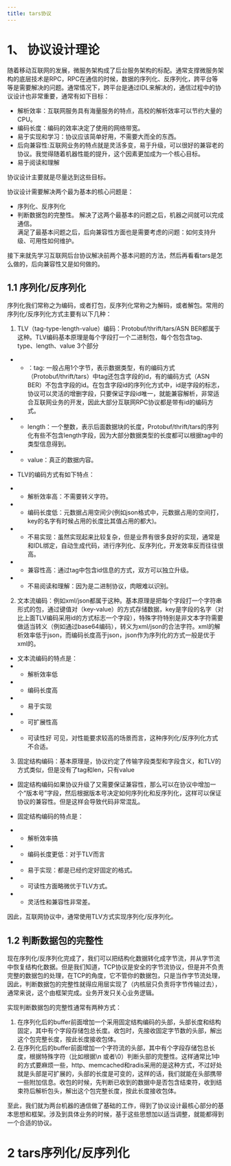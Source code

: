 ```yaml
---
title: tars协议
---
```

# 1、 协议设计理论
随着移动互联网的发展，微服务架构成了后台服务架构的标配。通常支撑微服务架构的底层技术是RPC，RPC在通信的时候，数据的序列化、反序列化，跨平台等等是需要解决的问题。通常情况下，跨平台是通过IDL来解决的，通信过程中的协议设计也非常重要，通常有如下目标：  
 - 解析效率：互联网服务具有海量服务的特点，高校的解析效率可以节约大量的CPU。
 - 编码长度：编码的效率决定了使用的网络带宽。
 - 易于实现和学习：协议应该简单好用，不需要大而全的东西。  
 - 后向兼容性:互联网业务的特点就是灵活多变，易于升级，可以很好的兼容老的协议。我觉得随着机器性能的提升，这个因素更加成为一个核心目标。  
 - 易于阅读和理解

协议设计主要就是尽量达到这些目标。  

协议设计需要解决两个最为基本的核心问题是：  
 - 序列化、反序列化
 - 判断数据包的完整性。
解决了这两个最基本的问题之后，机器之间就可以完成通信。  
满足了最基本问题之后，后向兼容性方面也是需要考虑的问题：如何支持升级、可用性如何维护。  

接下来就先学习互联网后台协议解决前两个基本问题的方法，然后再看看tars是怎么做的，后向兼容性又是如何做的。  

## 1.1 序列化/反序列化
序列化我们常称之为编码，或者打包，反序列化常称之为解码，或者解包。常用的序列化/反序列化方式主要有以下几种：  
1. TLV（tag-type-length-value）编码：Protobuf/thrift/tars/ASN BER都属于这种。TLV编码基本原理是每个字段打一个二进制包，每个包包含tag、type、length、value 3个部分  
 - * ：tag: 一般占用1个字节，表示数据类型，有的编码方式（Protobuf/thrift/tars）中tag还包含字段的id，有的编码方式（ASN BER）不包含字段的id。在包含字段id的序列化方式中，id是字段的标志，协议可以灵活的增删字段，只要保证字段id唯一，就能兼容解析，非常适合互联网业务的开发，因此大部分互联网RPC协议都是带有id的编码方式。   
 - * length：一个整数，表示后面数据块的长度，Protobuf/thrift/tars的序列化有些不包含length字段，因为大部分数据类型的长度都可以根据tag中的类型信息得到。  
 - * value：真正的数据内容。  

 - TLV的编码方式有如下特点：  
 - * 解析效率高：不需要转义字符。  
 - * 编码长度低：元数据占用空间少(例如json格式中，元数据占用的空间打，key的名字有时候占用的长度比其值占用的都大)。  
 - * 不易实现：虽然实现起来比较复杂，但是业界有很多良好的实现，通常是和IDL绑定，自动生成代码，进行序列化、反序列化，开发效率反而往往很高。  
 - * 兼容性高：通过tag中包含id信息的方式，双方可以独立升级。
 - * 不易阅读和理解：因为是二进制协议，肉眼难以识别。  

2. 文本流编码：例如xml/json都属于这种。基本原理是把每个字段打一个字符串形式的包，通过键值对（key-value）的方式存储数据，key是字段的名字（对比上面TLV编码采用id的方式标志一个字段），特殊字符特别是非文本字符需要做适当转义（例如通过base64编码），转义为xml/json的合法字符。xml的解析效率低于json，而编码长度高于json，json作为序列化的方式一般是优于xml的。  

 - 文本流编码的特点是：
 - * 解析效率低
 - * 编码长度高
 - * 易于实现
 - * 可扩展性高
 - * 可读性好
可见，对性能要求较高的场景而言，这种序列化/反序列化方式不合适。  

3. 固定结构编码：基本原理是，协议约定了传输字段类型和字段含义，和TLV的方式类似，但是没有了tag和len，只有value  
 - 固定结构编码如果协议升级了又需要保证兼容性，那么可以在协议中增加一个“版本号”字段，然后根据版本号决定如何序列化和反序列化，这样可以保证协议的兼容性。但是这样会导致代码非常混乱。
 
 - 固定结构编码的特点是：
 - * 解析效率搞  
 - * 编码长度更低：对于TLV而言  
 - * 易于实现：都是已经约定好固定的格式。  
 - * 可读性方面略微优于TLV方式。
 - * 灵活性和兼容性非常差。  

因此，互联网协议中，通常使用TLV方式实现序列化/反序列化。   

## 1.2 判断数据包的完整性

现在序列化/反序列化完成了，我们可以把结构化数据转化成字节流，并从字节流中恢复结构化数据。但是我们知道，TCP协议是安全的字节流协议，但是并不负责完整的数据包的处理，在TCP的角度，它不管你的数据包，只是当作字节流处理，因此，判断数据包的完整性就得应用层实现了（内核层只负责将字节传输过去），通常来说，这个由框架完成。业务开发只关心业务逻辑。  

实现判断数据包的完整性通常有两种方式：  
1.  在序列化后的buffer前面增加一个采用固定结构编码的头部，头部长度和结构固定，其中有个字段存储包总长度。收包时，先接收固定字节数的头部，解出这个包完整长度，按此长度接收包体。  
2. 在序列化后的buffer前面增加一个字符流的头部，其中有个字段存储包总长度，根据特殊字符（比如根据\n 或者\0）判断头部的完整性。这样通常比1中的方式要麻烦一些，http、memcached和radis采用的是这种方式，不过好处就是头部是可扩展的，头部的长度是可变的，这样的话，我们就能在头部携带一些附加信息。收包的时候，先判断已收到的数据中是否包含结束符，收到结束符后解析包头，解出这个包完整长度，按此长度接收包体。  


至此，我们就为两台机器的通信做了基础的工作，得到了协议设计最核心部分的基本思想和框架。涉及到具体业务的时候，基于这些思想加以适当调整，就能都得到一个合适的协议。   

# 2 tars序列化/反序列化








